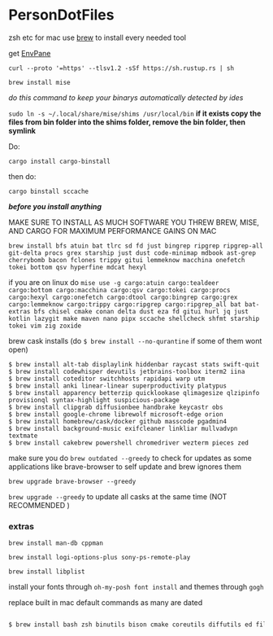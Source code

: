 # PersonDotFiles
zsh etc for mac
use [brew](https://brew.sh/) to install every needed tool 

get [EnvPane](https://github.com/hschmidt/EnvPane)

`curl --proto '=https' --tlsv1.2 -sSf https://sh.rustup.rs | sh`

`brew install mise`

*do this command to keep your binarys automatically detected by ides*

`sudo ln -s ~/.local/share/mise/shims /usr/local/bin`
**if it exists copy the files from bin folder into the shims folder, remove the bin folder, then symlink**

Do: 

`cargo install cargo-binstall`

then do:

`cargo binstall sccache`

***before you install anything***


MAKE SURE TO INSTALL AS MUCH SOFTWARE YOU THREW BREW, MISE, AND CARGO FOR MAXIMUM PERFORMANCE GAINS ON MAC



`brew install bfs atuin bat tlrc sd fd just bingrep ripgrep ripgrep-all git-delta procs grex starship just dust code-minimap mdbook ast-grep cherrybomb bacon fclones trippy gitui lemmeknow macchina onefetch tokei bottom qsv hyperfine mdcat hexyl`


if you are on linux do `mise use -g cargo:atuin cargo:tealdeer cargo:bottom cargo:macchina cargo:qsv cargo:tokei cargo:procs cargo:hexyl cargo:onefetch cargo:dtool cargo:bingrep cargo:grex cargo:lemmeknow cargo:trippy cargo:ripgrep cargo:ripgrep_all bat bat-extras bfs chisel cmake conan delta dust eza fd gitui hurl jq just kotlin lazygit make maven nano pipx sccache shellcheck shfmt starship tokei vim zig zoxide`

brew cask installs (do `$ brew install --no-qurantine` if some of them wont open)

```sh-session
$ brew install alt-tab displaylink hiddenbar raycast stats swift-quit
$ brew install codewhisper devutils jetbrains-toolbox iterm2 iina
$ brew install coteditor switchhosts rapidapi warp utm
$ brew install anki linear-linear superproductivity platypus
$ brew install apparency betterzip quicklookase qlimagesize qlzipinfo provisionql syntax-highlight suspicious-package
$ brew install clipgrab diffusionbee handbrake keycastr obs 
$ brew install google-chrome librewolf microsoft-edge orion
$ brew install homebrew/cask/docker github masscode pgadmin4  
$ brew install background-music exifcleaner linkliar mullvadvpn textmate
$ brew install cakebrew powershell chromedriver wezterm pieces zed 

```
make sure you do `brew outdated --greedy` to check for updates as some applications like brave-browser to self update and brew ignores them

`brew upgrade brave-browser --greedy`

`brew upgrade --greedy` to update all casks at the same time (NOT RECOMMENDED )

### extras 

`brew install man-db cppman`

`brew install logi-options-plus sony-ps-remote-play`

`brew install libplist`


install your fonts through `oh-my-posh font install` and themes through `gogh`


replace built in mac default commands as many are dated
```sh

$ brew install bash zsh binutils bison cmake coreutils diffutils ed file-formula findutils flex gawk git gnu-indent gnu-sed gnu-tar gnu-which gpatch grep gzip less libressl m4 make openssh perl rsync screen unzip watch wdiff wget
  ```
    
    
